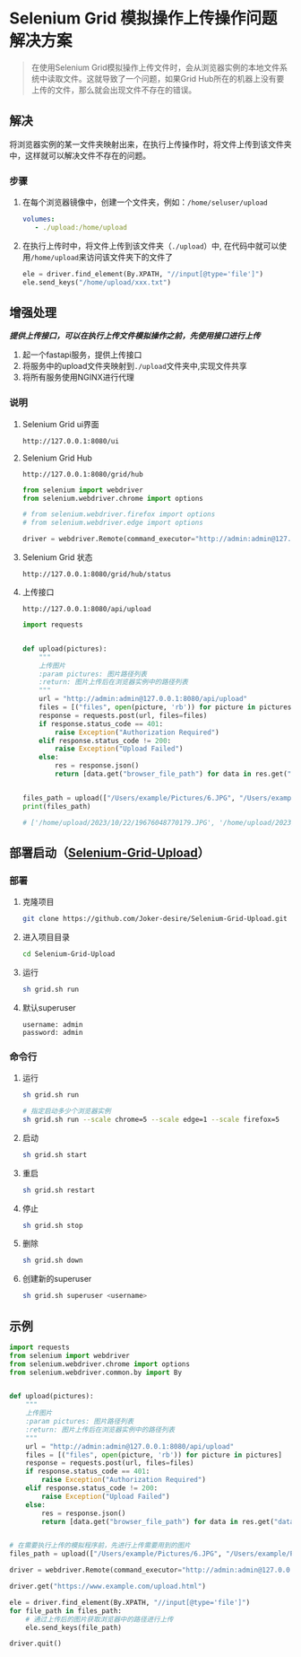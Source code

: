 # Selenium Grid 模拟操作上传操作问题解决方案


> 在使用Selenium Grid模拟操作上传文件时，会从浏览器实例的本地文件系统中读取文件。这就导致了一个问题，如果Grid
> Hub所在的机器上没有要上传的文件，那么就会出现文件不存在的错误。

## 解决

将浏览器实例的某一文件夹映射出来，在执行上传操作时，将文件上传到该文件夹中，这样就可以解决文件不存在的问题。

### 步骤

1. 在每个浏览器镜像中，创建一个文件夹，例如：`/home/seluser/upload`
   ```yml
   volumes:
      - ./upload:/home/upload
   ```
2. 在执行上传时中，将文件上传到该文件夹（`./upload`）中, 在代码中就可以使用`/home/upload`来访问该文件夹下的文件了
   ```python
   ele = driver.find_element(By.XPATH, "//input[@type='file']")
   ele.send_keys("/home/upload/xxx.txt")
   ```

## 增强处理

***提供上传接口，可以在执行上传文件模拟操作之前，先使用接口进行上传***

1. 起一个fastapi服务，提供上传接口
2. 将服务中的upload文件夹映射到`./upload`文件夹中,实现文件共享
3. 将所有服务使用NGINX进行代理

### 说明

1. Selenium Grid ui界面
   ```text
   http://127.0.0.1:8080/ui
   ```

2. Selenium Grid Hub
   ```text
   http://127.0.0.1:8080/grid/hub
   ```

   ```python
   from selenium import webdriver
   from selenium.webdriver.chrome import options
   
   # from selenium.webdriver.firefox import options
   # from selenium.webdriver.edge import options
   
   driver = webdriver.Remote(command_executor="http://admin:admin@127.0.0.1:8080/grid/hub", options=options.Options())
   ```

3. Selenium Grid 状态
   ```text
   http://127.0.0.1:8080/grid/hub/status
   ```

4. 上传接口

   ```text
   http://127.0.0.1:8080/api/upload
   ```
   ```python
   import requests
   
   
   def upload(pictures):
       """
       上传图片
       :param pictures: 图片路径列表
       :return: 图片上传后在浏览器实例中的路径列表
       """
       url = "http://admin:admin@127.0.0.1:8080/api/upload"
       files = [("files", open(picture, 'rb')) for picture in pictures]
       response = requests.post(url, files=files)
       if response.status_code == 401:
           raise Exception("Authorization Required")
       elif response.status_code != 200:
           raise Exception("Upload Failed")
       else:
           res = response.json()
           return [data.get("browser_file_path") for data in res.get("data", [])]
   
   
   files_path = upload(["/Users/example/Pictures/6.JPG", "/Users/example/Pictures/7.png"])
   print(files_path)
   
   # ['/home/upload/2023/10/22/19676048770179.JPG', '/home/upload/2023/10/22/19676121458637.png']
   ```

## 部署启动（[Selenium-Grid-Upload](https://github.com/Joker-desire/Selenium-Grid-Upload)）

### 部署

1. 克隆项目
   ```bash
   git clone https://github.com/Joker-desire/Selenium-Grid-Upload.git
   ```
2. 进入项目目录
    ```bash
    cd Selenium-Grid-Upload
   ```
3. 运行
    ```bash
    sh grid.sh run
   ```
4. 默认superuser
    ```text
    username: admin
    password: admin
   ```

### 命令行

1. 运行
   ```bash
   sh grid.sh run
   
   # 指定启动多少个浏览器实例
   sh grid.sh run --scale chrome=5 --scale edge=1 --scale firefox=5
   ```
2. 启动
   ```bash
   sh grid.sh start
   ```
3. 重启
   ```bash
   sh grid.sh restart
   ```
4. 停止
   ```bash
   sh grid.sh stop
   ```
5. 删除
   ```bash
   sh grid.sh down
   ```
6. 创建新的superuser
    ```bash
    sh grid.sh superuser <username>
    ```

## 示例

```python
import requests
from selenium import webdriver
from selenium.webdriver.chrome import options
from selenium.webdriver.common.by import By


def upload(pictures):
    """
    上传图片
    :param pictures: 图片路径列表
    :return: 图片上传后在浏览器实例中的路径列表
    """
    url = "http://admin:admin@127.0.0.1:8080/api/upload"
    files = [("files", open(picture, 'rb')) for picture in pictures]
    response = requests.post(url, files=files)
    if response.status_code == 401:
        raise Exception("Authorization Required")
    elif response.status_code != 200:
        raise Exception("Upload Failed")
    else:
        res = response.json()
        return [data.get("browser_file_path") for data in res.get("data", [])]


# 在需要执行上传的模拟程序前，先进行上传需要用到的图片
files_path = upload(["/Users/example/Pictures/6.JPG", "/Users/example/Pictures/7.png"])

driver = webdriver.Remote(command_executor="http://admin:admin@127.0.0.1:8080/grid/hub", options=options.Options())

driver.get("https://www.example.com/upload.html")

ele = driver.find_element(By.XPATH, "//input[@type='file']")
for file_path in files_path:
    # 通过上传后的图片获取浏览器中的路径进行上传
    ele.send_keys(file_path)

driver.quit()
```

